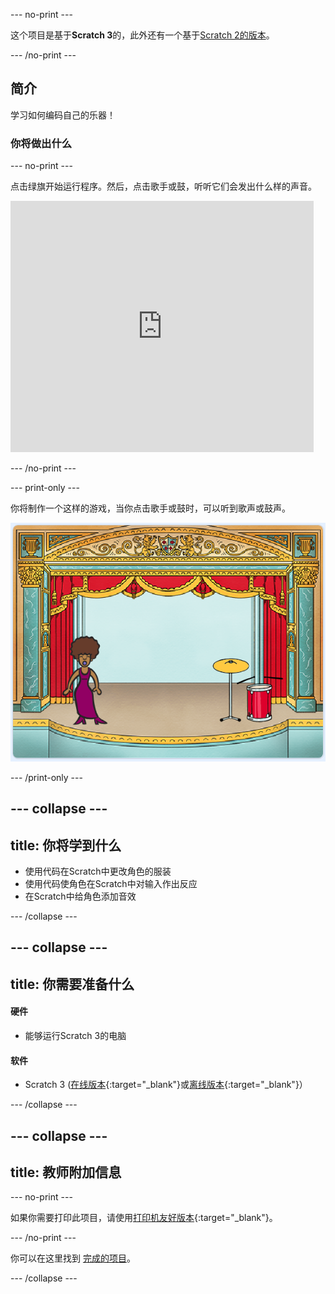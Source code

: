 \--- no-print \---

这个项目是基于**Scratch 3**的，此外还有一个基于[Scratch 2的版本](https://projects.raspberrypi.org/en/projects/rock-band-scratch2)。

\--- /no-print \---

## 简介

学习如何编码自己的乐器！

### 你将做出什么

\--- no-print \---

点击绿旗开始运行程序。然后，点击歌手或鼓，听听它们会发出什么样的声音。

<div class="scratch-preview">
  <iframe allowtransparency="true" width="485" height="402" src="https://scratch.mit.edu/projects/embed/276872220/?autostart=false" frameborder="0" scrolling="no"></iframe>
</div>

\--- /no-print \---

\--- print-only \---

你将制作一个这样的游戏，当你点击歌手或鼓时，可以听到歌声或鼓声。

![游戏截图](images/demo.png)

\--- /print-only \---

## \--- collapse \---

## title: 你将学到什么

+ 使用代码在Scratch中更改角色的服装
+ 使用代码使角色在Scratch中对输入作出反应
+ 在Scratch中给角色添加音效

\--- /collapse \---

## \--- collapse \---

## title: 你需要准备什么

#### 硬件

+ 能够运行Scratch 3的电脑

#### 软件

+ Scratch 3 ([在线版本](http://rpf.io/scratchon){:target="_blank"}或[离线版本](http://rpf.io/scratchoff){:target="_blank"}）

\--- /collapse \---

## \--- collapse \---

## title: 教师附加信息

\--- no-print \---

如果你需要打印此项目，请使用[打印机友好版本](https://projects.raspberrypi.org/en/projects/rock-band/print){:target="_blank"}。

\--- /no-print \---

你可以在这里找到 [完成的项目](http://rpf.io/p/en/rock-band-get)。

\--- /collapse \---